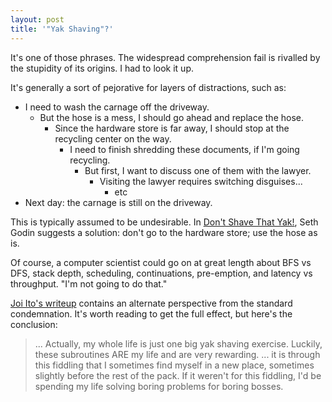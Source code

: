 ```yaml
---
layout: post
title: '"Yak Shaving"?'
---
```


It's one of those phrases.  The widespread comprehension fail is rivalled
by the stupidity of its origins.  I had to look it up.

It's generally a sort of pejorative for layers of distractions, such as:

* I need to wash the carnage off the driveway.
  * But the hose is a mess, I should go ahead and replace the hose.
    * Since the hardware store is far away, I should stop at the recycling center on the way.
      * I need to finish shredding these documents, if I'm going recycling.
        * But first, I want to discuss one of them with the lawyer.
          * Visiting the lawyer requires switching disguises...
            * etc
* Next day: the carnage is still on the driveway.

This is typically assumed to be undesirable.  In [Don't Shave That Yak!](http://sethgodin.typepad.com/seths_blog/2005/03/dont_shave_that.html), Seth Godin suggests a solution: don't go to the hardware store; use the hose as is.

Of course, a computer scientist could go on at great length about BFS vs DFS,
stack depth, scheduling, continuations, pre-emption, and latency vs throughput.
"I'm not going to do that."

[Joi Ito's writeup](https://joi.ito.com/weblog/2005/03/05/yak-shaving.html)
contains an alternate perspective from the standard condemnation.  It's worth
reading to get the full effect, but here's the conclusion:

> ... Actually, my whole life is just one big yak shaving exercise. Luckily, these subroutines ARE my life and are very rewarding.
> ... it is through this fiddling that I sometimes find myself in a new place, sometimes slightly before the rest of the pack. If it weren't for this fiddling, I'd be spending my life solving boring problems for boring bosses.
